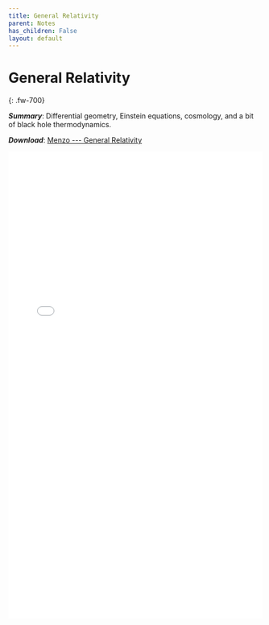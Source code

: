 ```yaml
---
title: General Relativity
parent: Notes
has_children: False
layout: default
---
```

<!---
<html lang="en">
  <head>
    <meta charset="UTF-8" />
    <meta name="viewport" content="width=device-width, initial-scale=1.0" />
    <style>
      .box {
        background: #FFFFFF;
        color: black;
        border: 1.5px solid black;
        margin: 0px auto;
        width: 400px;
        height: 105px;
        padding: 0px;
      }
    </style>
  </head>
  <body>
    <div class="box">
      <p align="center">
        <h2 align="center"> <strong> General Relativity </strong> </h2>
      </p>
    </div>
  </body>
</html>
--->

<!---<p align="center">
    <h2 align="center"> <strong> General Relativity </strong> </h2>
</p>/--->

# **General Relativity**
{: .fw-700}

<!---
***Title***: General Relativity
/--->
***Summary***: Differential geometry, Einstein equations, cosmology, and a bit of black hole thermodynamics. 

***Download***:  [Menzo --- General Relativity]

<!--- This is how to embed a PDF into the page --->

<iframe
	align="center"
	src="../pdfs/Menzo-GeneralRelativity.pdf#toolbar=0"
	width="100%"
	height="928px"
	style="border:none"
  frameborder="0"
></iframe> 

[Menzo --- General Relativity]: ../pdfs/Menzo-GeneralRelativity.pdf
